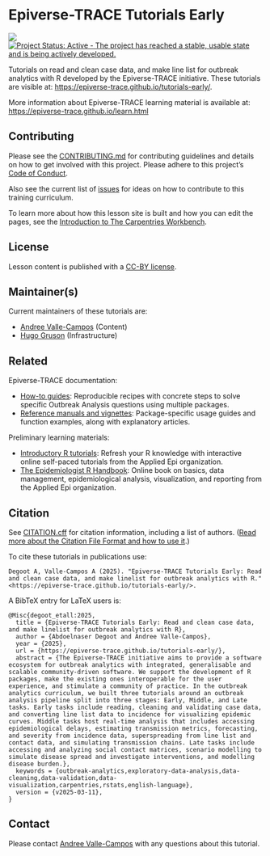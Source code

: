 
<!-- README.md is generated from README.Rmd. Please edit that file -->

# Epiverse-TRACE Tutorials Early

<!-- badges: start -->

[![](https://img.shields.io/badge/lifecycle-stable-brightgreen.svg)](https://lifecycle.r-lib.org/articles/stages.html#stable)
[![Project Status: Active - The project has reached a stable, usable
state and is being actively
developed.](https://www.repostatus.org/badges/latest/active.svg)](https://www.repostatus.org/#active)
<!-- badges: end -->

Tutorials on read and clean case data, and make line list for outbreak
analytics with R developed by the Epiverse-TRACE initiative. These
tutorials are visible at:
<https://epiverse-trace.github.io/tutorials-early/>.

More information about Epiverse-TRACE learning material is available at:
<https://epiverse-trace.github.io/learn.html>

## Contributing

Please see the [CONTRIBUTING.md](CONTRIBUTING.md) for contributing
guidelines and details on how to get involved with this project. Please
adhere to this project’s [Code of Conduct](CODE_OF_CONDUCT.md).

Also see the current list of
[issues](https://github.com/epiverse-trace/tutorials-early/issues) for
ideas on how to contribute to this training curriculum.

To learn more about how this lesson site is built and how you can edit
the pages, see the [Introduction to The Carpentries
Workbench](https://carpentries.github.io/sandpaper-docs/).

<!-- ## Support -->
<!-- Please see our [Getting help guide](/.github/SUPPORT.md) for support. -->

## License

Lesson content is published with a [CC-BY license](LICENSE.md).

## Maintainer(s)

Current maintainers of these tutorials are:

- [Andree Valle-Campos](https://github.com/avallecam/) (Content)
- [Hugo Gruson](https://github.com/Bisaloo/) (Infrastructure)

<!--
Former maintainers:
&#10;- [Andree Valle-Campos](https://github.com/avallecam/) 
&#10;-->
<!--## Acknowledgements-->

## Related

Epiverse-TRACE documentation:

- [How-to guides](https://epiverse-trace.github.io/howto/): Reproducible
  recipes with concrete steps to solve specific Outbreak Analysis
  questions using multiple packages.
- [Reference manuals and
  vignettes](https://epiverse-trace.github.io/getting-started.html#epiverse-trace-packages):
  Package-specific usage guides and function examples, along with
  explanatory articles.

Preliminary learning materials:

- [Introductory R
  tutorials](https://appliedepi.org/resources/tutorials.html): Refresh
  your R knowledge with interactive online self-paced tutorials from the
  Applied Epi organization.
- [The Epidemiologist R
  Handbook](https://www.epirhandbook.com/en/index.html): Online book on
  basics, data management, epidemiological analysis, visualization, and
  reporting from the Applied Epi organization.

## Citation

See [CITATION.cff](CITATION.cff) for citation information, including a
list of authors. ([Read more about the Citation File Format and how to
use it](https://citation-file-format.github.io/).)

To cite these tutorials in publications use:

    Degoot A, Valle-Campos A (2025). "Epiverse-TRACE Tutorials Early: Read
    and clean case data, and make linelist for outbreak analytics with R."
    <https://epiverse-trace.github.io/tutorials-early/>.

A BibTeX entry for LaTeX users is:

    @Misc{degoot_etall:2025,
      title = {Epiverse-TRACE Tutorials Early: Read and clean case data, and make linelist for outbreak analytics with R},
      author = {Abdoelnaser Degoot and Andree Valle-Campos},
      year = {2025},
      url = {https://epiverse-trace.github.io/tutorials-early/},
      abstract = {The Epiverse-TRACE initiative aims to provide a software ecosystem for outbreak analytics with integrated, generalisable and scalable community-driven software. We support the development of R packages, make the existing ones interoperable for the user experience, and stimulate a community of practice. In the outbreak analytics curriculum, we built three tutorials around an outbreak analysis pipeline split into three stages: Early, Middle, and Late tasks. Early tasks include reading, cleaning and validating case data, and converting line list data to incidence for visualizing epidemic curves. Middle tasks host real-time analysis that includes accessing epidemiological delays, estimating transmission metrics, forecasting, and severity from incidence data, superspreading from line list and contact data, and simulating transmission chains. Late tasks include accessing and analyzing social contact matrices, scenario modelling to simulate disease spread and investigate interventions, and modelling disease burden.},
      keywords = {outbreak-analytics,exploratory-data-analysis,data-cleaning,data-validation,data-visualization,carpentries,rstats,english-language},
      version = {v2025-03-11},
    }

## Contact

Please contact [Andree
Valle-Campos](mailto:andree.valle-campos@lshtm.ac.uk) with any questions
about this tutorial.
